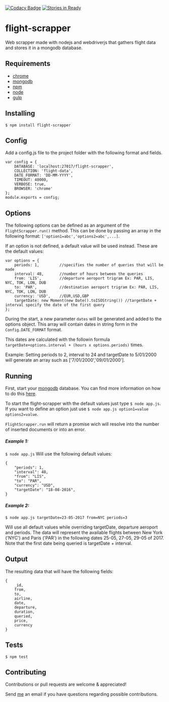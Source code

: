 [![Codacy Badge](https://api.codacy.com/project/badge/Grade/a3b112d983624adea191ba81a9713ba1)](https://www.codacy.com/app/tiagobertolo/flight-scrapper?utm_source=github.com&amp;utm_medium=referral&amp;utm_content=bertolo1988/flight-scrapper&amp;utm_campaign=Badge_Grade)
[![Stories in Ready](https://badge.waffle.io/bertolo1988/flight-scrapper.png?label=ready&title=Ready)](https://waffle.io/bertolo1988/flight-scrapper)


# flight-scrapper

Web scrapper made with nodejs and webdriverjs that gathers flight data and stores it in a mongodb database.


## Requirements

 - [chrome](https://www.google.com/chrome/browser/desktop/index.html)
 - [mongodb](https://www.mongodb.com/)
 - [npm](http://npmjs.org/)
 - [node](http://nodejs.org/)
 - [gulp](http://gulpjs.com/)


## Installing

`$ npm install flight-scrapper`


## Config

Add a config.js file to the project folder with the following format and fields.

	var config = {
	    DATABASE: 'localhost:27017/flight-scrapper',
	    COLLECTION: 'flight-data',
	    DATE_FORMAT: 'DD-MM-YYYY',
	    TIMEOUT: 40000,
	    VERBOSE: true,
	    BROWSER: 'chrome'
	};
	module.exports = config;


## Options

The following options can be defined as an argument of the `FlightScrapper.run()` method.
This can be done by passing an array in the following format: `['option1=abc','options2=abc',...]`.

If an option is not defined, a default value will be used instead.
These are the default values:

	var options = {
		periods: 1, 		//specifies the number of queries that will be made
		interval: 48, 		//number of hours between the queries
		from: 'LIS',		//departure aeroport trigram Ex: PAR, LIS, NYC, TOK, LON, DUB
		to: 'PAR',			//destination aeroport trigram Ex: PAR, LIS, NYC, TOK, LON, DUB
		currency: 'USD', 	//EUR,USD,GBP
		targetDate: new Moment(new Date().toISOString()) //targetDate + interval specify the date of the first query
	};

During the start, a new parameter `dates` will be generated and added to the options object. This array will contain dates in string form in the `Config.DATE_FORMAT` format.

 This dates are calculated with the followin formula `targetDate+options.interval + (hours x options.periods)` times.
 
Example: Setting periods to 2, interval to 24 and targetDate to 5/01/2000 will generate an array  such as ['7/01/2000','09/01/2000'].

## Running

First, start your [mongodb](https://www.mongodb.com/) database. You can find more information on how to do this [here](https://docs.mongodb.com/).

To start the flight-scrapper with the default values just type `$ node app.js`.
If you want to define an option just use `$ node app.js option1=value options2=value`.

`FlightScrapper.run` will return a promise wich will resolve into the number of inserted documents or into an error.

##### Example 1:
`$ node app.js`
Will use the following default values:
	
	{
  		"periods": 1,
  		"interval": 48,
  		"from": "LIS",
  		"to": "PAR",
  		"currency": "USD",
  		"targetDate": "18-08-2016",
  	}

##### Example 2:
`$ node app.js targetDate=23-05-2017 from=NYC periods=3`

Will use all default values while overriding targetDate, departure aeroport and periods. 
The data will represent the available flights between New York ('NYC') and Paris ('PAR') in the following dates 25-05, 27-05, 29-05 of 2017. Note that the first date being queried is targetDate + interval.

## Output

The resulting data that will have the following fields:

	{
		_id, 		
		from,
		to,	
		airline,
		date,
		departure,
		duration,
		queried,
		price,
		currency
	}

## Tests

`$ npm test`

## Contributing

Contributions or pull requests are welcome & appreciated!

Send [me](https://github.com/bertolo1988/) an email if you have questions regarding possible contributions.
